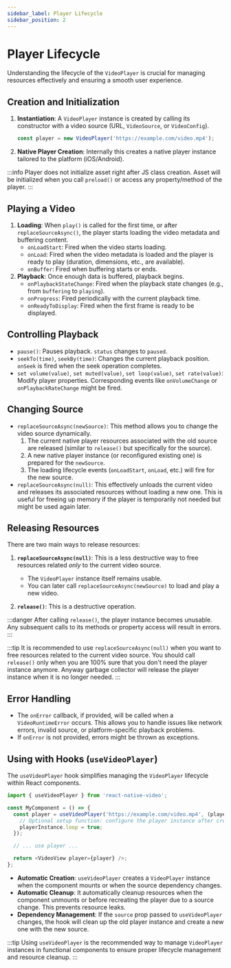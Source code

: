 ```yaml
---
sidebar_label: Player Lifecycle
sidebar_position: 2
---
```


# Player Lifecycle

Understanding the lifecycle of the `VideoPlayer` is crucial for managing resources effectively and ensuring a smooth user experience.

## Creation and Initialization

1.  **Instantiation**: A `VideoPlayer` instance is created by calling its constructor with a video source (URL, `VideoSource`, or `VideoConfig`).
    ```typescript
    const player = new VideoPlayer('https://example.com/video.mp4');
    ```
2.  **Native Player Creation**: Internally this creates a native player instance tailored to the platform (iOS/Android).

:::info
Player does not initialize asset right after JS class creation. Asset will be initialized when you call `preload()` or access any property/method of the player.
:::

## Playing a Video

1.  **Loading**: When `play()` is called for the first time, or after `replaceSourceAsync()`, the player starts loading the video metadata and buffering content.
    -   `onLoadStart`: Fired when the video starts loading.
    -   `onLoad`: Fired when the video metadata is loaded and the player is ready to play (duration, dimensions, etc., are available).
    -   `onBuffer`: Fired when buffering starts or ends.
2.  **Playback**: Once enough data is buffered, playback begins.
    -   `onPlaybackStateChange`: Fired when the playback state changes (e.g., from `buffering` to `playing`).
    -   `onProgress`: Fired periodically with the current playback time.
    -   `onReadyToDisplay`: Fired when the first frame is ready to be displayed.

## Controlling Playback

-   `pause()`: Pauses playback. `status` changes to `paused`.
-   `seekTo(time)`, `seekBy(time)`: Changes the current playback position. `onSeek` is fired when the seek operation completes.
-   `set volume(value)`, `set muted(value)`, `set loop(value)`, `set rate(value)`: Modify player properties. Corresponding events like `onVolumeChange` or `onPlaybackRateChange` might be fired.

## Changing Source

-   `replaceSourceAsync(newSource)`: This method allows you to change the video source dynamically.
    1.  The current native player resources associated with the old source are released (similar to `release()` but specifically for the source).
    2.  A new native player instance (or reconfigured existing one) is prepared for the `newSource`.
    3.  The loading lifecycle events (`onLoadStart`, `onLoad`, etc.) will fire for the new source.
-   `replaceSourceAsync(null)`: This effectively unloads the current video and releases its associated resources without loading a new one. This is useful for freeing up memory if the player is temporarily not needed but might be used again later.

## Releasing Resources

There are two main ways to release resources:

1.  **`replaceSourceAsync(null)`**: This is a less destructive way to free resources related *only* to the current video source.
    -   The `VideoPlayer` instance itself remains usable.
    -   You can later call `replaceSourceAsync(newSource)` to load and play a new video.

2.  **`release()`**: This is a destructive operation.
   
:::danger
After calling `release()`, the player instance becomes unusable. Any subsequent calls to its methods or property access will result in errors.
:::

:::tip
It is recommended to use `replaceSourceAsync(null)` when you want to free resources related to the current video source. You should call `release()` only when you are 100% sure that you don't need the player instance anymore. Anyway garbage collector will release the player instance when it is no longer needed.
:::

## Error Handling

-   The `onError` callback, if provided, will be called when a `VideoRuntimeError` occurs. This allows you to handle issues like network errors, invalid source, or platform-specific playback problems.
-   If `onError` is not provided, errors might be thrown as exceptions.

## Using with Hooks (`useVideoPlayer`)

The `useVideoPlayer` hook simplifies managing the `VideoPlayer` lifecycle within React components.

```typescript
import { useVideoPlayer } from 'react-native-video';

const MyComponent = () => {
  const player = useVideoPlayer('https://example.com/video.mp4', (playerInstance) => {
    // Optional setup function: configure the player instance after creation
    playerInstance.loop = true;
  });

  // ... use player ...

  return <VideoView player={player} />;
};
```

-   **Automatic Creation**: `useVideoPlayer` creates a `VideoPlayer` instance when the component mounts or when the source dependency changes.
-   **Automatic Cleanup**: It automatically cleanup resources when the component unmounts or before recreating the player due to a source change. This prevents resource leaks.
-   **Dependency Management**: If the `source` prop passed to `useVideoPlayer` changes, the hook will clean up the old player instance and create a new one with the new source.

:::tip
Using `useVideoPlayer` is the recommended way to manage `VideoPlayer` instances in functional components to ensure proper lifecycle management and resource cleanup.
:::